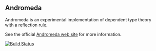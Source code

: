 ## Andromeda

Andromeda is an experimental implementation of dependent type theory with a reflection rule.

See the official [Andromeda web site](http://andromedans.github.io/andromeda/type-theory.html) for more information.

[![Build Status](https://api.travis-ci.org/Andromedans/andromeda.png?branch=master)](https://travis-ci.org/Andromedans/andromeda)

